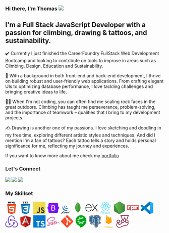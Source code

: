 ### Hi there, I'm Thomas <img src="https://raw.githubusercontent.com/MartinHeinz/MartinHeinz/master/wave.gif" width="30px">

## I'm a Full Stack JavaScript Developer with a passion for climbing, drawing & tattoos, and sustainability. 

✔️ Currently I just finished the CareerFoundry FullStack Web Development Bootcamp and looking to contribute on tools to improve in areas such as Climbing, Design, Education and Sustainability.

🚀 With a background in both front-end and back-end development, I thrive on building robust and user-friendly web applications. From crafting elegant UIs to optimizing database performance, I love tackling challenges and bringing creative ideas to life.

🧗‍♂️ When I'm not coding, you can often find me scaling rock faces in the great outdoors. Climbing has taught me perseverance, problem-solving, and the importance of teamwork – qualities that I bring to my development projects.

✍️ Drawing is another one of my passions. I love sketching and doodling in my free time, exploring different artistic styles and techniques. And did I mention I'm a fan of tattoos? Each tattoo tells a story and holds personal significance for me, reflecting my journey and experiences.

If you want to know more about me check my [portfolio](https://tomprayondev.netlify.app/)


### Let's Connect
[<img src='https://img.shields.io/badge/LinkedIn-0077B5?style=for-the-badge&logo=linkedin&logoColor=white' />](https://www.linkedin.com/in/thom-prayon)
[<img src='https://img.shields.io/badge/Portfolio-255E63?style=for-the-badge&logo=About.me&logoColor=white' />](https://tomprayondev.netlify.app/)
<a href="mailto:tomprayon@gmail.com"><img src='https://img.shields.io/badge/Gmail-D14836?style=for-the-badge&logo=gmail&logoColor=white' /></a>

### My Skillset

<img src='https://github.com/devicons/devicon/blob/master/icons/html5/html5-original-wordmark.svg' width='40' height='40' /> <img src='https://github.com/devicons/devicon/blob/master/icons/css3/css3-original-wordmark.svg' width='40' height='40' /> <img src='https://github.com/devicons/devicon/blob/master/icons/javascript/javascript-original.svg' width='40' height='40'/> <img src='https://github.com/devicons/devicon/blob/master/icons/bootstrap/bootstrap-original.svg' width='40' height='40' /> <img src="https://github.com/devicons/devicon/blob/master/icons/jquery/jquery-original-wordmark.svg" width="30" height="30" /> <img src='https://github.com/devicons/devicon/blob/master/icons/mongodb/mongodb-original.svg' width='40' height='40' /> <img src='https://github.com/devicons/devicon/blob/master/icons/express/express-original.svg' width='40' height='40' /> <img src='https://github.com/devicons/devicon/blob/master/icons/react/react-original-wordmark.svg' width='40' height='40' /> <img src='https://github.com/devicons/devicon/blob/master/icons/nodejs/nodejs-original.svg' width='40' height='40' /> <img src='https://github.com/devicons/devicon/blob/master/icons/npm/npm-original-wordmark.svg' width='40' height='40' /> <img src='https://github.com/devicons/devicon/blob/master/icons/vscode/vscode-original.svg' width='40' height='40' /> <img src='https://github.com/devicons/devicon/blob/master/icons/redux/redux-original.svg' width='40' height='40' /> <img src='https://github.com/devicons/devicon/blob/master/icons/angularjs/angularjs-original.svg' width='40' height='40' /> <img src='https://github.com/devicons/devicon/blob/master/icons/typescript/typescript-plain.svg' width='40' height='40' /> <img src='https://github.com/devicons/devicon/blob/master/icons/sass/sass-original.svg' width='40' height='40' /> <img src='https://github.com/devicons/devicon/blob/master/icons/git/git-original.svg' width='40' height='40' /> <img src='https://github.com/devicons/devicon/blob/master/icons/cucumber/cucumber-plain.svg' width='40' height='40' /> <img src='https://github.com/devicons/devicon/blob/master/icons/postgresql/postgresql-original.svg' width='40' height='40'/> <img src='https://github.com/devicons/devicon/blob/master/icons/firebase/firebase-plain-wordmark.svg' width='40' height='40' />
 <img src='https://github.com/devicons/devicon/blob/master/icons/jest/jest-plain.svg' width='40' height='40' />




